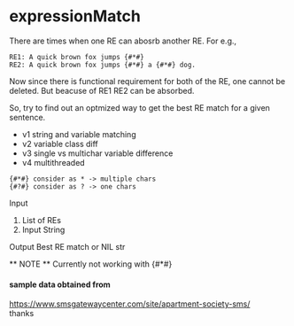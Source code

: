 # expressionMatch

There are times when one RE can abosrb another RE.
For e.g.,
```
RE1: A quick brown fox jumps {#*#}
RE2: A quick brown fox jumps {#*#} a {#*#} dog.
```

Now since there is functional requirement for both of the RE, one cannot be deleted.
But beacuse of RE1 RE2 can be absorbed.


So, try to find out an optmized way to get the best RE match for a given sentence.

- v1  string and variable matching 
- v2  variable class diff
- v3  single vs multichar variable difference 
- v4  multithreaded

```
{#*#} consider as * -> multiple chars 
{#?#} consider as ? -> one chars
```

Input 
1. List of REs 
2. Input String 

Output
Best RE match or NIL str




** NOTE **
Currently not working with {#*#}



#### sample data obtained from 
https://www.smsgatewaycenter.com/site/apartment-society-sms/ <br>
thanks 
